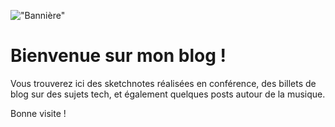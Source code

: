 !["Bannière"](banniere.png)

# Bienvenue sur mon blog !

Vous trouverez ici des sketchnotes réalisées en conférence, des billets de blog sur des sujets tech, et également quelques posts autour de la musique.  

Bonne visite !